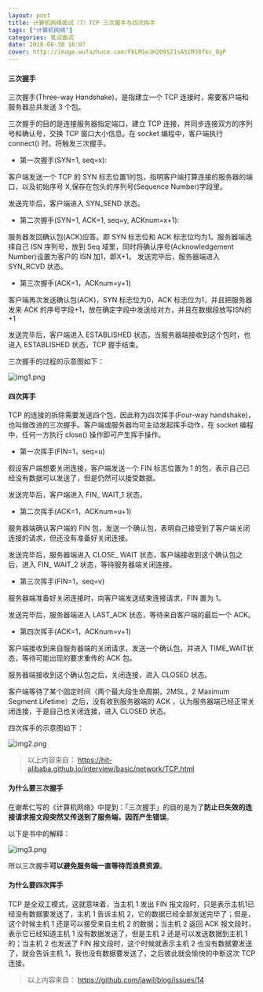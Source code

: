 ```yaml
---
layout: post
title: 计算机网络面试（7）TCP 三次握手与四次挥手
tags: ["计算机网络"]
categories: 笔试面试
date: 2018-08-30 16:07
cover: http://image.wufazhuce.com/FkLM1eJH209S21sA5iMJ8fkc_0gP
---
```


#### 三次握手

三次握手(Three-way Handshake)，是指建立一个 TCP 连接时，需要客户端和服务器总共发送 3 个包。

三次握手的目的是连接服务器指定端口，建立 TCP 连接，并同步连接双方的序列号和确认号，交换 TCP 窗口大小信息。在 socket 编程中，客户端执行 connect() 时。将触发三次握手。

- 第一次握手(SYN=1, seq=x):

客户端发送一个 TCP 的 SYN 标志位置1的包，指明客户端打算连接的服务器的端口，以及初始序号 X,保存在包头的序列号(Sequence Number)字段里。

发送完毕后，客户端进入 SYN_SEND 状态。

- 第二次握手(SYN=1, ACK=1, seq=y, ACKnum=x+1):

服务器发回确认包(ACK)应答。即 SYN 标志位和 ACK 标志位均为1。服务器端选择自己 ISN 序列号，放到 Seq 域里，同时将确认序号(Acknowledgement Number)设置为客户的 ISN 加1，即X+1。 发送完毕后，服务器端进入 SYN_RCVD 状态。

- 第三次握手(ACK=1，ACKnum=y+1)

客户端再次发送确认包(ACK)，SYN 标志位为0，ACK 标志位为1，并且把服务器发来 ACK 的序号字段+1，放在确定字段中发送给对方，并且在数据段放写ISN的+1

发送完毕后，客户端进入 ESTABLISHED 状态，当服务器端接收到这个包时，也进入 ESTABLISHED 状态，TCP 握手结束。

三次握手的过程的示意图如下：

![img1.png](https://i.loli.net/2019/08/29/hcDfH6XAuOKQZWv.jpg)

#### 四次挥手

TCP 的连接的拆除需要发送四个包，因此称为四次挥手(Four-way handshake)，也叫做改进的三次握手。客户端或服务器均可主动发起挥手动作，在 socket 编程中，任何一方执行 close() 操作即可产生挥手操作。

- 第一次挥手(FIN=1，seq=u)

假设客户端想要关闭连接，客户端发送一个 FIN 标志位置为 1 的包，表示自己已经没有数据可以发送了，但是仍然可以接受数据。

发送完毕后，客户端进入 FIN_ WAIT_1 状态。

- 第二次挥手(ACK=1，ACKnum=u+1)

服务器端确认客户端的 FIN 包，发送一个确认包，表明自己接受到了客户端关闭连接的请求，但还没有准备好关闭连接。

发送完毕后，服务器端进入 CLOSE_ WAIT 状态，客户端接收到这个确认包之后，进入 FIN_ WAIT_2 状态，等待服务器端关闭连接。

- 第三次挥手(FIN=1，seq=v)

服务器端准备好关闭连接时，向客户端发送结束连接请求，FIN 置为 1。

发送完毕后，服务器端进入 LAST_ACK 状态，等待来自客户端的最后一个 ACK。

- 第四次挥手(ACK=1，ACKnum=v+1)

客户端接收到来自服务器端的关闭请求，发送一个确认包，并进入 TIME_WAIT状态，等待可能出现的要求重传的 ACK 包。

服务器端接收到这个确认包之后，关闭连接，进入 CLOSED 状态。

客户端等待了某个固定时间（两个最大段生命周期，2MSL，2 Maximum Segment Lifetime）之后，没有收到服务器端的 ACK ，认为服务器端已经正常关闭连接，于是自己也关闭连接，进入 CLOSED 状态。

四次挥手的示意图如下：

![img2.png](https://i.loli.net/2019/08/29/h2yq4QYa6NVPHvA.jpg)

> 以上内容来自：
> https://hit-alibaba.github.io/interview/basic/network/TCP.html

#### 为什么要三次握手
在谢希仁写的《计算机网络》中提到：「三次握手」的目的是为了**防止已失效的连接请求报文段突然又传送到了服务端，因而产生错误**。

以下是书中的解释：

![img3.png](https://i.loli.net/2019/08/29/kjCel7WBiIEySzT.jpg)

所以三次握手**可以避免服务端一直等待而浪费资源**。


#### 为什么要四次挥手

TCP 是全双工模式，这就意味着，当主机 1 发出 FIN 报文段时，只是表示主机1已经没有数据要发送了，主机 1 告诉主机 2，它的数据已经全部发送完毕了；但是，这个时候主机 1 还是可以接受来自主机 2 的数据；当主机 2 返回 ACK 报文段时，表示它已经知道主机 1 没有数据发送了，但是主机 2 还是可以发送数据到主机 1 的；当主机 2 也发送了 FIN 报文段时，这个时候就表示主机 2 也没有数据要发送了，就会告诉主机 1，我也没有数据要发送了，之后彼此就会愉快的中断这次 TCP 连接。

> 以上内容来自：
> https://github.com/jawil/blog/issues/14







